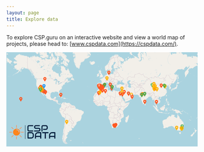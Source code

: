 ```yaml
---
layout: page
title: Explore data
---
```

To explore CSP.guru on an interactive website and view a world map of projects, please head to: [www.cspdata.com](https://cspdata.com/).

<img style="display: block; margin: 0 auto" width="636" src="./images/cspdata.png" alt="CSPdata Logo" align="center">
